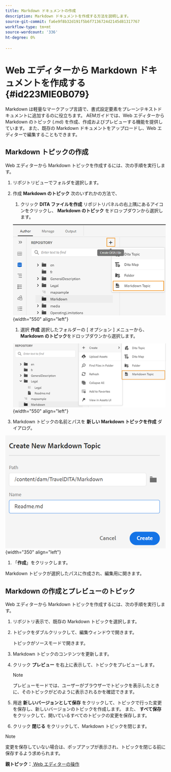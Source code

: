 ```yaml
---
title: Markdown ドキュメントの作成
description: Markdown ドキュメントを作成する方法を説明します。
source-git-commit: fa6e9f8b32d191f5b6f7136724d2145d81317767
workflow-type: tm+mt
source-wordcount: '336'
ht-degree: 0%

---
```



# Web エディターから Markdown ドキュメントを作成する {#id223MIE0B079}

Markdown は軽量なマークアップ言語で、書式設定要素をプレーンテキストドキュメントに追加するのに役立ちます。 AEMガイドでは、Web エディターから Markdown のトピック (.md) を作成、作成およびプレビューする機能を提供しています。 また、既存の Markdown ドキュメントをアップロードし、Web エディターで編集することもできます。

## Markdown トピックの作成

Web エディターから Markdown トピックを作成するには、次の手順を実行します。

1. リポジトリビューでフォルダを選択します。
1. 作成 **Markdown のトピック** 次のいずれかの方法で、
   1. クリック **DITA ファイルを作成** リポジトリパネルの右上隅にあるアイコンをクリックし、 **Markdown のトピック** をドロップダウンから選択します。

   ![](images/create-markdown-dita-topic.png){width="550" align="left"}

   1. 選択 **作成** 選択したフォルダーの [ オプション ] メニューから、 **Markdown のトピック**&#x200B;をドロップダウンから選択します。

   ![](images/create-markdown-options-menu.png){width="550" align="left"}

1. Markdown トピックの名前とパスを **新しい Markdown トピックを作成** ダイアログ。

![](images/create-markdown-dialog.png){width="350" align="left"}

1. 「**作成**」をクリックします。

Markdown トピックが選択したパスに作成され、編集用に開きます。

## Markdown の作成とプレビューのトピック

Web エディターから Markdown トピックを作成するには、次の手順を実行します。

1. リポジトリ表示で、既存の Markdown トピックを選択します。
1. トピックをダブルクリックして、編集ウィンドウで開きます。

   トピックがソースモードで開きます。

1. Markdown トピックのコンテンツを更新します。
1. クリック **プレビュー** を右上に表示して、トピックをプレビューします。

   >[!NOTE]
   >
   > プレビューモードでは、ユーザーがブラウザーでトピックを表示したときに、そのトピックがどのように表示されるかを確認できます。

1. 用途 **新しいバージョンとして保存** をクリックして、トピックで行った変更を保存し、新しいバージョンのトピックを作成します。 また、 **すべて保存** をクリックして、開いているすべてのトピックの変更を保存します。

1. クリック **閉じる** をクリックして、Markdown トピックを閉じます。

>[!NOTE]
>
> 変更を保存していない場合は、ポップアップが表示され、トピックを閉じる前に保存するよう求められます。

**親トピック：**[ Web エディターの操作](web-editor.md)

